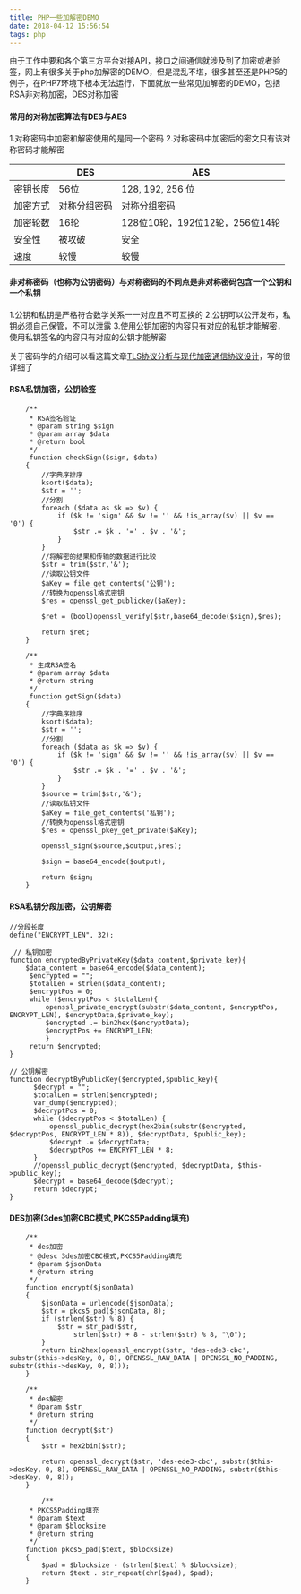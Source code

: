 ```yaml
---
title: PHP一些加解密DEMO
date: 2018-04-12 15:56:54
tags: php
---
```


由于工作中要和各个第三方平台对接API，接口之间通信就涉及到了加密或者验签，网上有很多关于php加解密的DEMO，但是混乱不堪，很多甚至还是PHP5的例子，在PHP7环境下根本无法运行，下面就放一些常见加解密的DEMO，包括RSA非对称加密，DES对称加密
<!--more-->
#### 常用的对称加密算法有DES与AES
1.对称密码中加密和解密使用的是同一个密码
2.对称密码中加密后的密文只有该对称密码才能解密

|  | DES | AES |
| --- | --- | --- |
| 密钥长度 | 56位 | 128, 192, 256 位 |
| 加密方式 | 对称分组密码 | 对称分组密码 |
| 加密轮数 | 16轮 | 128位10轮，192位12轮，256位14轮 |
| 安全性 | 被攻破 | 安全 |
| 速度 | 较慢 | 较慢 |

#### 非对称密码（也称为公钥密码）与对称密码的不同点是非对称密码包含一个公钥和一个私钥
1.公钥和私钥是严格符合数学关系一一对应且不可互换的
2.公钥可以公开发布，私钥必须自己保管，不可以泄露
3.使用公钥加密的内容只有对应的私钥才能解密，使用私钥签名的内容只有对应的公钥才能解密


关于密码学的介绍可以看这篇文章[TLS协议分析与现代加密通信协议设计](https://blog.helong.info/blog/2015/09/07/tls-protocol-analysis-and-crypto-protocol-design)，写的很详细了

#### RSA私钥加密，公钥验签
```
    /**
     * RSA签名验证
     * @param string $sign
     * @param array $data
     * @return bool
     */
     function checkSign($sign, $data)
    {
        //字典序排序
        ksort($data);
        $str = '';
        //分割
        foreach ($data as $k => $v) {
            if ($k != 'sign' && $v != '' && !is_array($v) || $v == '0') {
                $str .= $k . '=' . $v . '&';
            }
        }
        //将解密的结果和传输的数据进行比较
        $str = trim($str,'&');
        //读取公钥文件
        $aKey = file_get_contents('公钥');
        //转换为openssl格式密钥
        $res = openssl_get_publickey($aKey);

        $ret = (bool)openssl_verify($str,base64_decode($sign),$res);

        return $ret;
    }

    /**
     * 生成RSA签名
     * @param array $data
     * @return string
     */
     function getSign($data)
    {
        //字典序排序
        ksort($data);
        $str = '';
        //分割
        foreach ($data as $k => $v) {
            if ($k != 'sign' && $v != '' && !is_array($v) || $v == '0') {
                $str .= $k . '=' . $v . '&';
            }
        }
        $source = trim($str,'&');
        //读取私钥文件
        $aKey = file_get_contents('私钥');
        //转换为openssl格式密钥
        $res = openssl_pkey_get_private($aKey);

        openssl_sign($source,$output,$res);

        $sign = base64_encode($output);

        return $sign;
    }
```
#### RSA私钥分段加密，公钥解密
```
//分段长度
define("ENCRYPT_LEN", 32);

 // 私钥加密
function encryptedByPrivateKey($data_content,$private_key){
    $data_content = base64_encode($data_content);
     $encrypted = "";
     $totalLen = strlen($data_content);
     $encryptPos = 0;
     while ($encryptPos < $totalLen){
         openssl_private_encrypt(substr($data_content, $encryptPos, ENCRYPT_LEN), $encryptData,$private_key);
         $encrypted .= bin2hex($encryptData);
         $encryptPos += ENCRYPT_LEN;
         }
     return $encrypted;
}
    
// 公钥解密
function decryptByPublicKey($encrypted,$public_key){
      $decrypt = "";
      $totalLen = strlen($encrypted);
      var_dump($encrypted);
      $decryptPos = 0;
      while ($decryptPos < $totalLen) {
          openssl_public_decrypt(hex2bin(substr($encrypted, $decryptPos, ENCRYPT_LEN * 8)), $decryptData, $public_key);
          $decrypt .= $decryptData;
          $decryptPos += ENCRYPT_LEN * 8;
      }
      //openssl_public_decrypt($encrypted, $decryptData, $this->public_key);
      $decrypt = base64_decode($decrypt);
      return $decrypt;
}
```
#### DES加密(3des加密CBC模式,PKCS5Padding填充)
```
    /**
     * des加密
     * @desc 3des加密CBC模式,PKCS5Padding填充
     * @param $jsonData
     * @return string
     */
    function encrypt($jsonData)
    {
        $jsonData = urlencode($jsonData);
        $str = pkcs5_pad($jsonData, 8);
        if (strlen($str) % 8) {
            $str = str_pad($str,
                strlen($str) + 8 - strlen($str) % 8, "\0");
        }
        return bin2hex(openssl_encrypt($str, 'des-ede3-cbc', substr($this->desKey, 0, 8), OPENSSL_RAW_DATA | OPENSSL_NO_PADDING, substr($this->desKey, 0, 8)));
    }

    /**
     * des解密
     * @param $str
     * @return string
     */
    function decrypt($str)
    {
        $str = hex2bin($str);

        return openssl_decrypt($str, 'des-ede3-cbc', substr($this->desKey, 0, 8), OPENSSL_RAW_DATA | OPENSSL_NO_PADDING, substr($this->desKey, 0, 8));
    }
    
        /**
     * PKCS5Padding填充
     * @param $text
     * @param $blocksize
     * @return string
     */
    function pkcs5_pad($text, $blocksize)
    {
        $pad = $blocksize - (strlen($text) % $blocksize);
        return $text . str_repeat(chr($pad), $pad);
    }
```


